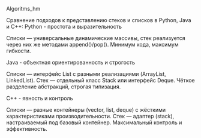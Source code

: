 Algoritms_hm

Сравнение подходов к представлению стеков и списков в Python, Java и C++:
Python - простота и выразительность

Списки — универсальные динамические массивы, стек реализуется через них же методами append()/pop(). Минимум кода, максимум гибкости.

Java - объектная ориентированность и строгость

Списки — интерфейс List с разными реализациями (ArrayList, LinkedList). Стек — отдельный класс Stack или интерфейс Deque. Чёткое разделение абстракций, строгая типизация.

C++ - явность и контроль

Списки — разные контейнеры (vector, list, deque) с жёсткими характеристиками производительности. Стек — адаптер (stack), настраиваемый под базовый контейнер. Максимальный контроль и эффективность.

